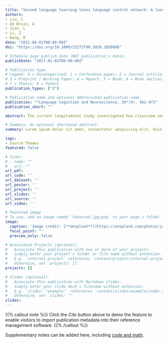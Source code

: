 ```yaml
---
title: "Second language learning tunes language control network: A longitudinal fMRI study"
authors:
- Liu, C
- de Bruin, A
- Jiao, L
- Li, Z
- Wang, R
date: "2021-04-01T00:00:00Z"
doi: "https://doi.org/10.1080/23273798.2020.1856898"

# Schedule page publish date (NOT publication's date).
publishDate: "2017-01-01T00:00:00Z"

# Publication type.
# Legend: 0 = Uncategorized; 1 = Conference paper; 2 = Journal article;
# 3 = Preprint / Working Paper; 4 = Report; 5 = Book; 6 = Book section;
# 7 = Thesis; 8 = Patent
publication_types: ["2"]

# Publication name and optional abbreviated publication name.
publication: "*Language Cognition and Neuroscience, 36*(4), 462-473"
publication_short: ""

abstract: The current longitudinal study investigated how classroom second language (L2) learning modulates the neural correlates of bilingual language control during language production. Chinese college freshmen majoring in English undertook two test sessions (i.e. pre-learning and post-learning) over the course of one year. Specifically, while in the scanner, participants were instructed to name pictures in either their first or second language in response to cues. Behavioral results showed that language switch costs in the post-learning session were reduced as compared to the pre-learning session. fMRI results showed that, compared to the pre-learning session, the connectivity strength between the dorsal anterior cingulate gyrus and the left caudate was increased in the post-learning session. Critically, this increased connectivity strength was correlated with the reduction in language switch costs. These findings suggest that the language control network used during bilingual language production could be modulated by long-term L2 learning in a naturalistic classroom setting.

# Summary. An optional shortened abstract.
summary: Lorem ipsum dolor sit amet, consectetur adipiscing elit. Duis posuere tellus ac convallis placerat. Proin tincidunt magna sed ex sollicitudin condimentum.

tags:
- Source Themes
featured: false

# links:
# - name: ""
#   url: ""
url_pdf: 
url_code: ''
url_dataset: ''
url_poster: ''
url_project: ''
url_slides: ''
url_source: ''
url_video: ''

# Featured image
# To use, add an image named `featured.jpg/png` to your page's folder. 
image:
  caption: 'Image credit: [**Unsplash**](https://unsplash.com/photos/jdD8gXaTZsc)'
  focal_point: ""
  preview_only: false

# Associated Projects (optional).
#   Associate this publication with one or more of your projects.
#   Simply enter your project's folder or file name without extension.
#   E.g. `internal-project` references `content/project/internal-project/index.md`.
#   Otherwise, set `projects: []`.
projects: []

# Slides (optional).
#   Associate this publication with Markdown slides.
#   Simply enter your slide deck's filename without extension.
#   E.g. `slides: "example"` references `content/slides/example/index.md`.
#   Otherwise, set `slides: ""`.
slides:
---
```


{{% callout note %}}
Click the *Cite* button above to demo the feature to enable visitors to import publication metadata into their reference management software.
{{% /callout %}}

Supplementary notes can be added here, including [code and math](https://sourcethemes.com/academic/docs/writing-markdown-latex/).

